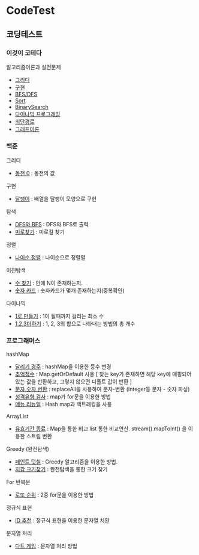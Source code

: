 # CodeTest

## 코딩테스트

### 이것이 코테다

알고리즘이론과 실전문제

- [그리디](./코딩테스트/Creedy.java)
- [구현](./코딩테스트/implement.java)
- [BFS/DFS](./코딩테스트/BFSDFS.java)
- [Sort](./코딩테스트/sort.java)
- [BinarySearch](./코딩테스트/BinarySearch.java)
- [다이나믹 프로그래밍](./코딩테스트/Dynamic.java)
- [최단경로](./코딩테스트/ShortestPath.java)
- [그래프이론](./코딩테스트/Graph.java)

### 백준

그리디

- [동전 0](./백준/그리디/B1931.java) : 동전의 값

구현

- [달팽이](./백준/구현/B1913.java) : 배열을 달팽이 모양으로 구현

탐색

- [DFS와 BFS](./백준/탐색/B1260.java) : DFS와 BFS로 출력
- [미로찾기](./백준/탐색/B2178.java) : 미로길 찾기

정렬

- [나이순 정렬](./백준/정렬/B10814.java) : 나이순으로 정렬렬

이진탐색

- [수 찾기](./백준/이진검색/B1920.java) : 안에 N이 존재하는지.
- [숫자 카드](./백준/이진검색/B10816.java) : 숫자카드가 몇개 존재하는지(중복확인)

다이나믹

- [1로 만들기](./백준/다이나믹/B1463.java) : 1이 될때까지 걸리는 최소 수
- [1,2,3더하기](./백준/다이나믹/B9095.java) : 1, 2, 3의 합으로 나타내는 방법의 총 개수

### 프로그래머스

hashMap

- [달리기 경주](./프로그래머스/Level01/Running_race.java) : hashMap을 이용한 등수 변경
- [추억점수](./프로그래머스/Level01/Memories_score.java) : Map.getOrDefault 사용 [
  찾는 key가 존재하면 해당 key에 매핑되어 있는 값을 반환하고, 그렇지 않으면 디폴트 값이 반환
  ]
- [문자,숫자 변환](./프로그래머스/Level01/Change_text.java) : replaceAll을 사용하여 문자-변환 (Integer등 문자 - 숫자 파싱)
- [성격유형 검사](./프로그래머스/Level01/Personality_test.java) : map가 for문을 이용한 방법
- [메뉴 리뉴얼](./프로그래머스/Level02/Menu_renewal.java) : Hash map과 백트래킹을 사용

ArrayList

- [유효기간 종료](./프로그래머스/Level01/Valid_time.java) : Map을 통한 비교 list 통한 비교연산. stream().mapToInt() 을 이용한 스트림 변환

Greedy (완전탐색)

- [페인트 덧칠](./프로그래머스/Level01/Paint_over.java) : Greedy 알고리즘을 이용한 방법.
- [지갑 크기찾기](./프로그래머스/Level01/Full_search.java) : 완전탐색을 통한 크기 찾기

For 반복문

- [로또 순위](./프로그래머스/Level01/Lotto_rankings.java) : 2중 for문을 이용한 방법

정규식 표현

- [ID 추천](./프로그래머스/Level01/ID_recommendation.java) : 정규식 표현을 이용한 문자열 치환

문자열 처리

- [다트 게임](./프로그래머스/Level01/Game_star.java) : 문자열 처리 방법
